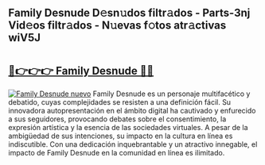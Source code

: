 ## Family Desnude D𝚎sn𝚞dos filtr𝚊dos - Parts-3nj Vid𝚎os filtr𝚊dos - N𝚞evas f𝚘tos atr𝚊ctivas wiV5J

# <h2><a href="http://mbc8q8.tromn.icu/?c=Family+Desnude">🔗👉👉👉 Family Desnude 🔗🔗</a></h2>

[![Family Desnude nuevo](https://i.imgur.com/pEAQMta.gif)](http://mbc8q8.tromn.icu/?c=Family+Desnude)
Family Desnude es un personaje multifacético y debatido, cuyas complejidades se resisten a una definición fácil.  Su innovadora autopresentación en el ámbito digital ha cautivado y enfurecido a sus seguidores, provocando debates sobre el consentimiento, la expresión artística y la esencia de las sociedades virtuales. A pesar de la ambigüedad de sus intenciones, su impacto en la cultura en línea es indiscutible. Con una dedicación inquebrantable y un atractivo innegable, el impacto de Family Desnude en la comunidad en línea es ilimitado.
